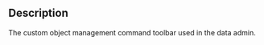 <!--
@module {can.Component} manage-toolbar <manage-toolbar />
@parent can-admin.components
@outline 3
-->

## Description

The custom object management command toolbar used in the data admin.

